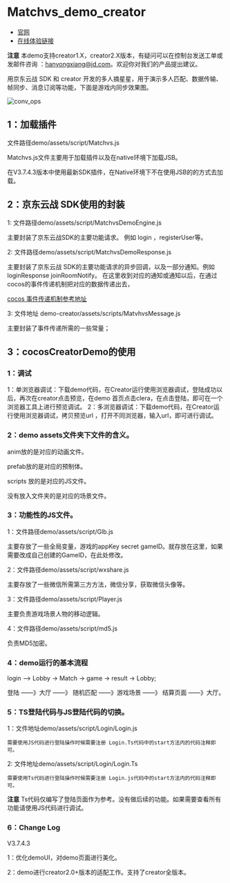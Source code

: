 # Matchvs_demo_creator
- [官网](http://home-ge.matrix.jdcloud.com/serviceGuide)
- [在线体验链接](http://demo.matchvs.com/demo-creator/)

**注意** 本demo支持creator1.X，creator2.X版本，有疑问可以在控制台发送工单或发邮件咨询 ：hanyongxiang@jd.com。欢迎你对我们的产品提出建议。

用京东云战 SDK 和 creator 开发的多人摘星星，用于演示多人匹配、数据传输、帧同步、消息订阅等功能，下面是游戏内同步效果图。

![conv_ops](demo.gif) 

## 1：加载插件

文件路径demo/assets/script/Matchvs.js

Matchvs.js文件主要用于加载插件以及在native环境下加载JSB。

在V3.7.4.3版本中使用最新SDK插件，在Native环境下不在使用JSB的的方式去加载。

## 2：京东云战 SDK使用的封装

 1: 文件路径demo/assets/script/MatchvsDemoEngine.js

主要封装了京东云战SDK的主要功能请求。 例如 login ，registerUser等。

 2: 文件路径demo/assets/script/MatchvsDemoResponse.js

主要封装了京东云战 SDK的主要功能请求的异步回调，以及一部分通知。例如 loginResponse joinRoomNotify。 在这里收到对应的通知或通知以后，在通过 cocos的事件传递机制把对应的数据传递出去，

[cocos 事件传递机制参考地址 ](http://docs.cocos.com/creator/manual/zh/scripting/events.html?h=%E4%BA%8B%E4%BB%B6%E4%BC%A0%E9%80%92)

 3: 文件地址 demo-creator/assets/scripts/MatvhvsMessage.js

主要封装了事件传递所需的一些常量；

## 3：cocosCreatorDemo的使用

### 1：调试

 1：单浏览器调试：下载demo代码，在Creator运行使用浏览器调试，登陆成功以后，再次在creator点击预览，在demo 首页点击clera，在点击登陆，即可在一个浏览器工具上进行预览调试。
 2：多浏览器调试：下载demo代码，在Creator运行使用浏览器调试，拷贝预览url ，打开不同浏览器，输入url，即可进行调试。

### 2：demo assets文件夹下文件的含义。

anim放的是对应的动画文件。 

prefab放的是对应的预制体。

scripts 放的是对应的JS文件。

没有放入文件夹的是对应的场景文件。

### 3：功能性的JS文件。

 1：文件路径demo/assets/script/Glb.js

主要存放了一些全局变量，游戏的appKey  secret gameID。就存放在这里，如果需要改成自己创建的GameID，在此处修改。

 2：文件路径demo/assets/script/wxshare.js

主要存放了一些微信所需第三方方法，微信分享，获取微信头像等。

 3：文件路径demo/assets/script/Player.js

主要负责游戏场景人物的移动逻辑。

 4：文件路径demo/assets/script/md5.js

负责MD5加密。


### 4：demo运行的基本流程

login —> Lobby -> Match -> game -> result -> Lobby;

登陆 ——》大厅 ——》 随机匹配 ——》游戏场景 ——》 结算页面 ——》大厅。


### 5：TS登陆代码与JS登陆代码的切换。

  1：文件地址demo/assets/script/Login/Login.js
	
	需要使用JS代码进行登陆操作时候需要注册 Login.Ts代码中的start方法内的代码注释即可。
  
  2: 文件地址demo/assets/script/Login/Login.Ts
		
	需要使用Ts代码进行登陆操作时候需要注册 Login.js代码中的start方法内的代码注释即可。 	
		
**注意** Ts代码仅编写了登陆页面作为参考。没有做后续的功能。如果需要查看所有功能请使用JS代码进行调试。
		
### 6：Change Log

V3.7.4.3

1：优化demoUI，对demo页面进行美化。

2：demo进行creator2.0+版本的适配工作。支持了creator全版本。







